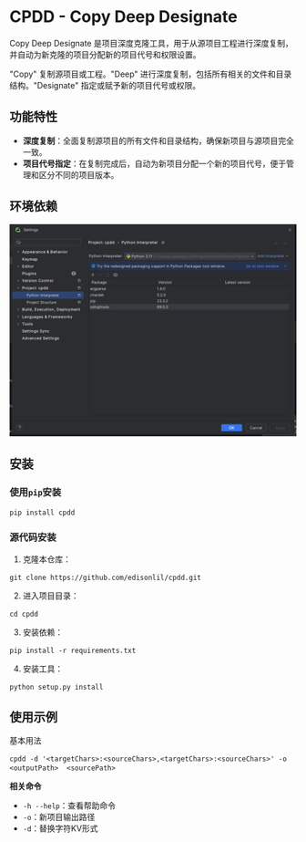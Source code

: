 # CPDD - Copy Deep Designate

Copy Deep Designate 是项目深度克隆工具，用于从源项目工程进行深度复制，并自动为新克隆的项目分配新的项目代号和权限设置。

"Copy" 复制源项目或工程。"Deep" 进行深度复制，包括所有相关的文件和目录结构。"Designate" 指定或赋予新的项目代号或权限。


## 功能特性
* **深度复制**：全面复制源项目的所有文件和目录结构，确保新项目与源项目完全一致。
* **项目代号指定**：在复制完成后，自动为新项目分配一个新的项目代号，便于管理和区分不同的项目版本。

## 环境依赖
![img_1.png](img_1.png)

## 安装

### 使用`pip`安装

```shell
pip install cpdd
```

### 源代码安装

1. 克隆本仓库：
```shell
git clone https://github.com/edisonlil/cpdd.git
```
2. 进入项目目录：
```shell
cd cpdd
```
3. 安装依赖：

```shell
pip install -r requirements.txt
```
4. 安装工具：

```
python setup.py install
```
## 使用示例

基本用法
```shell
cpdd -d '<targetChars>:<sourceChars>,<targetChars>:<sourceChars>' -o <outputPath>  <sourcePath>
```
**相关命令**

* `-h --help`：查看帮助命令
* `-o`：新项目输出路径
* `-d`：替换字符KV形式

